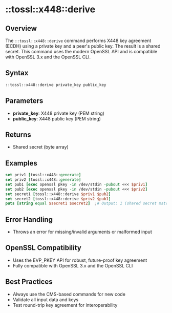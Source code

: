# ::tossl::x448::derive

## Overview

The `::tossl::x448::derive` command performs X448 key agreement (ECDH) using a private key and a peer's public key. The result is a shared secret. This command uses the modern OpenSSL API and is compatible with OpenSSL 3.x and the OpenSSL CLI.

## Syntax

```tcl
::tossl::x448::derive private_key public_key
```

## Parameters

- **private_key**: X448 private key (PEM string)
- **public_key**: X448 public key (PEM string)

## Returns

- Shared secret (byte array)

## Examples

```tcl
set priv1 [tossl::x448::generate]
set priv2 [tossl::x448::generate]
set pub1 [exec openssl pkey -in /dev/stdin -pubout <<< $priv1]
set pub2 [exec openssl pkey -in /dev/stdin -pubout <<< $priv2]
set secret1 [tossl::x448::derive $priv1 $pub2]
set secret2 [tossl::x448::derive $priv2 $pub1]
puts [string equal $secret1 $secret2]  ;# Output: 1 (shared secret matches)
```

## Error Handling

- Throws an error for missing/invalid arguments or malformed input

## OpenSSL Compatibility

- Uses the EVP_PKEY API for robust, future-proof key agreement
- Fully compatible with OpenSSL 3.x and the OpenSSL CLI

## Best Practices

- Always use the CMS-based commands for new code
- Validate all input data and keys
- Test round-trip key agreement for interoperability 